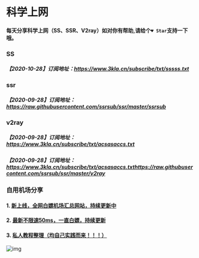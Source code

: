 # 科学上网

#### 每天分享科学上网（SS、SSR、V2ray）如对你有帮助,请给个`♥ Star`支持一下哦。

### SS

##### 【2020-10-28】订阅地址：https://www.3kla.cn/subscribe/txt/sssss.txt



### ssr

##### 【2020-09-28】订阅地址：https://raw.githubusercontent.com/ssrsub/ssr/master/ssrsub



### v2ray

##### 【2020-09-28】订阅地址：https://www.3kla.cn/subscribe/txt/acsasaccs.txt

##### 【2020-09-28】订阅地址：https://www.3kla.cn/subscribe/txt/acsasaccs.txthttps://raw.githubusercontent.com/ssrsub/ssr/master/v2ray



### 自用机场分享

#### 1. [新上线，全网白嫖机场汇总网站，持续更新中](https://shop.3kla.cn/?cid=5&tid=44 "新上线，全网白嫖机场汇总网站，持续更新中")

#### 2. [最新不限速50ms，一直白嫖，持续更新](https://shop.3kla.cn/?cid=5&tid=1 "50个左右不限速，一直白嫖，持续更新")

#### 3. [ 私人教程整理（均自己实践而来！！！）](http://www.anran.ga/ "私人教程整理")

![img](https://p.pstatp.com/origin/ffbe0002aca5179d3b03)